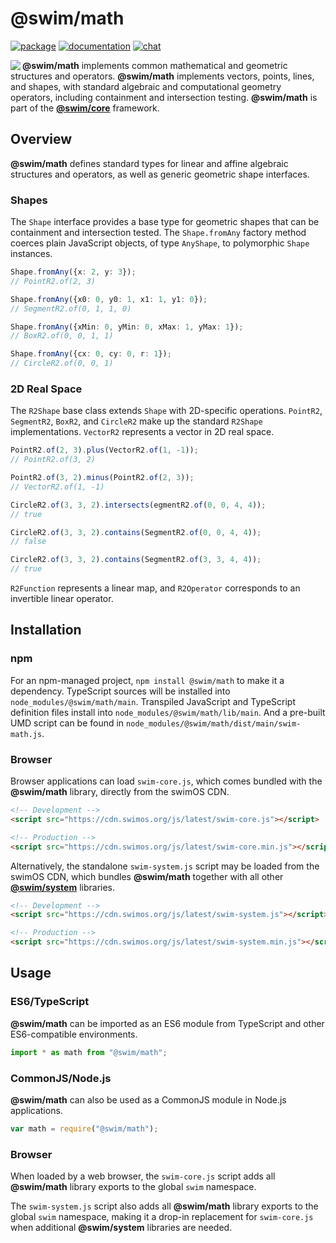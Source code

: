 # @swim/math

[![package](https://img.shields.io/npm/v/@swim/math.svg)](https://www.npmjs.com/package/@swim/math)
[![documentation](https://img.shields.io/badge/doc-TypeDoc-blue.svg)](https://docs.swimos.org/js/latest/modules/_swim_math.html)
[![chat](https://img.shields.io/badge/chat-Gitter-green.svg)](https://gitter.im/swimos/community)

<a href="https://www.swimos.org"><img src="https://docs.swimos.org/readme/marlin-blue.svg" align="left"></a>

**@swim/math** implements common mathematical and geometric structures and
operators.  **@swim/math** implements vectors, points, lines, and shapes, with
standard algebraic and computational geometry operators, including containment
and intersection testing.  **@swim/math** is part of the
[**@swim/core**](https://github.com/swimos/swim/tree/master/swim-system-js/swim-core-js/@swim/core)
framework.

## Overview

**@swim/math** defines standard types for linear and affine algebraic
structures and operators, as well as generic geometric shape interfaces.

### Shapes

The `Shape` interface provides a base type for geometric shapes that can be
containment and intersection tested.  The `Shape.fromAny` factory method
coerces plain JavaScript objects, of type `AnyShape`, to polymorphic `Shape`
instances.

```typescript
Shape.fromAny({x: 2, y: 3});
// PointR2.of(2, 3)

Shape.fromAny({x0: 0, y0: 1, x1: 1, y1: 0});
// SegmentR2.of(0, 1, 1, 0)

Shape.fromAny({xMin: 0, yMin: 0, xMax: 1, yMax: 1});
// BoxR2.of(0, 0, 1, 1)

Shape.fromAny({cx: 0, cy: 0, r: 1});
// CircleR2.of(0, 0, 1)
```

### 2D Real Space

The `R2Shape` base class extends `Shape` with 2D-specific operations.
`PointR2`, `SegmentR2`, `BoxR2`, and `CircleR2` make up the standard `R2Shape`
implementations.  `VectorR2` represents a vector in 2D real space.

```typescript
PointR2.of(2, 3).plus(VectorR2.of(1, -1));
// PointR2.of(3, 2)

PointR2.of(3, 2).minus(PointR2.of(2, 3));
// VectorR2.of(1, -1)

CircleR2.of(3, 3, 2).intersects(egmentR2.of(0, 0, 4, 4));
// true

CircleR2.of(3, 3, 2).contains(SegmentR2.of(0, 0, 4, 4));
// false

CircleR2.of(3, 3, 2).contains(SegmentR2.of(3, 3, 4, 4));
// true
```

`R2Function` represents a linear map, and `R2Operator` corresponds to an
invertible linear operator.

## Installation

### npm

For an npm-managed project, `npm install @swim/math` to make it a dependency.
TypeScript sources will be installed into `node_modules/@swim/math/main`.
Transpiled JavaScript and TypeScript definition files install into
`node_modules/@swim/math/lib/main`.  And a pre-built UMD script can
be found in `node_modules/@swim/math/dist/main/swim-math.js`.

### Browser

Browser applications can load `swim-core.js`, which comes bundled with the
**@swim/math** library, directly from the swimOS CDN.

```html
<!-- Development -->
<script src="https://cdn.swimos.org/js/latest/swim-core.js"></script>

<!-- Production -->
<script src="https://cdn.swimos.org/js/latest/swim-core.min.js"></script>
```

Alternatively, the standalone `swim-system.js` script may be loaded
from the swimOS CDN, which bundles **@swim/math** together with all other
[**@swim/system**](https://github.com/swimos/swim/tree/master/swim-system-js/@swim/system)
libraries.

```html
<!-- Development -->
<script src="https://cdn.swimos.org/js/latest/swim-system.js"></script>

<!-- Production -->
<script src="https://cdn.swimos.org/js/latest/swim-system.min.js"></script>
```

## Usage

### ES6/TypeScript

**@swim/math** can be imported as an ES6 module from TypeScript and other
ES6-compatible environments.

```typescript
import * as math from "@swim/math";
```

### CommonJS/Node.js

**@swim/math** can also be used as a CommonJS module in Node.js applications.

```javascript
var math = require("@swim/math");
```

### Browser

When loaded by a web browser, the `swim-core.js` script adds all
**@swim/math** library exports to the global `swim` namespace.

The `swim-system.js` script also adds all **@swim/math** library exports
to the global `swim` namespace, making it a drop-in replacement for
`swim-core.js` when additional **@swim/system** libraries are needed.
